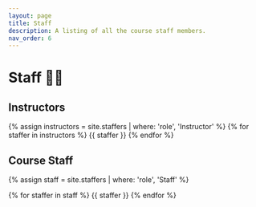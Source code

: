 ```yaml
---
layout: page
title: Staff
description: A listing of all the course staff members.
nav_order: 6
---
```


# Staff 🧑‍🏫

## Instructors

{% assign instructors = site.staffers | where: 'role', 'Instructor' %}
{% for staffer in instructors %}
{{ staffer }}
{% endfor %}

## Course Staff

{% assign staff = site.staffers | where: 'role', 'Staff' %}
<div class="role">
  {% for staffer in staff %}
  {{ staffer }}
  {% endfor %}
</div>
